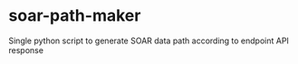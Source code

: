 # soar-path-maker
Single python script to generate SOAR data path according to endpoint API response
